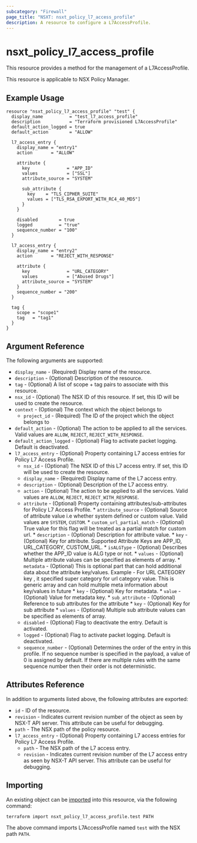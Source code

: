 ```yaml
---
subcategory: "Firewall"
page_title: "NSXT: nsxt_policy_l7_access_profile"
description: A resource to configure a L7AccessProfile.
---
```


# nsxt_policy_l7_access_profile

This resource provides a method for the management of a L7AccessProfile.

This resource is applicable to NSX Policy Manager.

## Example Usage

```hcl
resource "nsxt_policy_l7_access_profile" "test" {
  display_name          = "test_l7_access_profile"
  description           = "Terraform provisioned L7AccessProfile"
  default_action_logged = true
  default_action        = "ALLOW"

  l7_access_entry {
    display_name = "entry1"
    action       = "ALLOW"

    attribute {
      key              = "APP_ID"
      values           = ["SSL"]
      attribute_source = "SYSTEM"

      sub_attribute {
        key    = "TLS_CIPHER_SUITE"
        values = ["TLS_RSA_EXPORT_WITH_RC4_40_MD5"]
      }
    }

    disabled        = true
    logged          = "true"
    sequence_number = "100"
  }

  l7_access_entry {
    display_name = "entry2"
    action       = "REJECT_WITH_RESPONSE"

    attribute {
      key              = "URL_CATEGORY"
      values           = ["Abused Drugs"]
      attribute_source = "SYSTEM"
    }
    sequence_number = "200"
  }

  tag {
    scope = "scope1"
    tag   = "tag1"
  }
}
```

## Argument Reference

The following arguments are supported:

* `display_name` - (Required) Display name of the resource.
* `description` - (Optional) Description of the resource.
* `tag` - (Optional) A list of scope + tag pairs to associate with this resource.
* `nsx_id` - (Optional) The NSX ID of this resource. If set, this ID will be used to create the resource.
* `context` - (Optional) The context which the object belongs to
    * `project_id` - (Required) The ID of the project which the object belongs to
* `default_action` - (Optional) The action to be applied to all the services. Valid values are `ALLOW`, `REJECT`, `REJECT_WITH_RESPONSE`.
* `default_action_logged` - (Optional) Flag to activate packet logging. Default is deactivated.
* `l7_access_entry` - (Optional) Property containing L7 access entries for Policy L7 Access Profile.
    * `nsx_id` - (Optional) The NSX ID of this L7 access entry. If set, this ID will be used to create the resource.
    * `display_name` - (Required) Display name of the L7 access entry.
    * `description` - (Optional) Description of the L7 access entry.
    * `action` - (Optional) The action to be applied to all the services.  Valid values are `ALLOW`, `REJECT`, `REJECT_WITH_RESPONSE`.
    * `attribute` - (Optional) Property containing attributes/sub-attributes for Policy L7 Access Profile.
          * `attribute_source` - (Optional) Source of attribute value i.e whether system defined or custom value. Valid values are `SYSTEM`, `CUSTOM`.
          * `custom_url_partial_match` - (Optional) True value for this flag will be treated as a partial match for custom url.
          * `description` - (Optional) Description for attribute value.
          * `key` - (Optional) Key for attribute. Supported Attribute Keys are APP_ID, URL_CATEGORY, CUSTOM_URL.
          * `isALGType` - (Optional) Describes whether the APP_ID value is ALG type or not.
          * `values` - (Optional) Multiple attribute values can be specified as elements of array.
          * `metadata` - (Optional) This is optional part that can hold additional data about the attribute key/values. Example - For URL CATEGORY key , it specified super category for url category value. This is generic array and can hold multiple meta information about key/values in future
                  * `key` - (Optional) Key for metadata.
                  * `value` - (Optional) Value for metadata key.
          * `sub_attribute` - (Optional) Reference to sub attributes for the attribute
                  * `key` - (Optional) Key for sub attribute
                  * `values` - (Optional) Multiple sub attribute values can be specified as elements of array.
    * `disabled` - (Optional) Flag to deactivate the entry. Default is activated.
    * `logged` - (Optional) Flag to activate packet logging. Default is deactivated.
    * `sequence_number` - (Optional) Determines the order of the entry in this profile. If no sequence number is specified in the payload, a value of 0 is assigned by default. If there are multiple rules with the same sequence number then their order is not deterministic.

## Attributes Reference

In addition to arguments listed above, the following attributes are exported:

* `id` - ID of the resource.
* `revision` - Indicates current revision number of the object as seen by NSX-T API server. This attribute can be useful for debugging.
* `path` - The NSX path of the policy resource.
* `l7_access_entry` - (Optional) Property containing L7 access entries for Policy L7 Access Profile.
    * `path` - The NSX path of the L7 access entry.
    * `revision` - Indicates current revision number of the L7 access entry as seen by NSX-T API server. This attribute can be useful for debugging.

## Importing

An existing object can be [imported][docs-import] into this resource, via the following command:

[docs-import]: https://developer.hashicorp.com/terraform/cli/import

```shell
terraform import nsxt_policy_l7_access_profile.test PATH
```

The above command imports L7AccessProfile named `test` with the NSX path `PATH`.

